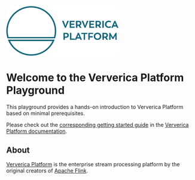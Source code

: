 <img alt="Ververica Platform" src="vvp-logo.png" width="300px" />

# Welcome to the Ververica Platform Playground

This playground provides a hands-on introduction to Ververica Platform based on minimal prerequisites. 

Please check out the [corresponding getting started guide](https://docs.ververica.com/getting_started/index.html) in the [Ververica Platform documentation](https:://docs.ververica.com).  

## About

[Ververica Platform](https://www.ververica.com) is the enterprise stream processing platform by the original creators of [Apache Flink](https://flink.apache.org/). 
